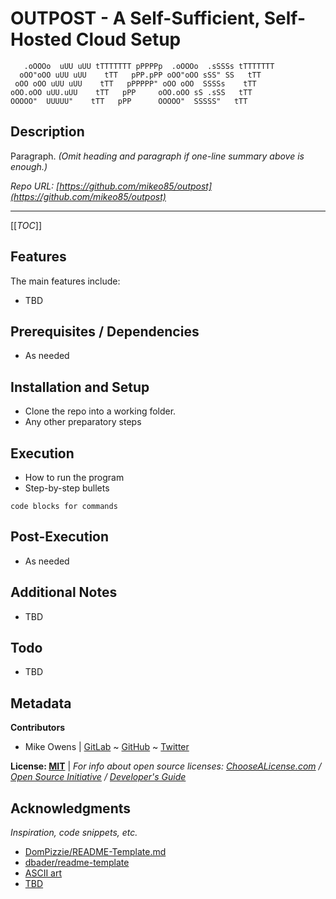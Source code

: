 # OUTPOST - A Self-Sufficient, Self-Hosted Cloud Setup
```
   .oOOOo  uUU uUU tTTTTTTT pPPPPp  .oOOOo  .sSSSs tTTTTTTT 
  oOO"oOO uUU uUU    tTT   pPP.pPP oOO"oOO sSS" SS   tTT    
 oOO oOO uUU uUU    tTT   pPPPPP" oOO oOO  SSSSs    tTT     
oOO.oOO uUU.uUU    tTT   pPP     oOO.oOO sS .sSS   tTT      
OOOOO"  UUUUU"    tTT   pPP      OOOOO"  SSSSS"   tTT       
```

## Description

Paragraph. *(Omit heading and paragraph if one-line summary above is enough.)*

*Repo URL: [https://github.com/mikeo85/outpost](https://github.com/mikeo85/outpost)*

* * * * *

[[_TOC_]]

## Features

The main features include:

* TBD

## Prerequisites / Dependencies

* As needed

## Installation and Setup

* Clone the repo into a working folder.
* Any other preparatory steps

## Execution

* How to run the program
* Step-by-step bullets
```
code blocks for commands
```

## Post-Execution

* As needed

## Additional Notes

* TBD

## Todo

* TBD

## Metadata

**Contributors**

* Mike Owens | [GitLab](https://gitlab.com/mikeo85) ~ [GitHub](https://github.com/mikeo85) ~ [Twitter](https://twitter.com/quietmike8192)

**License: [MIT](LICENSE)** | *For info about open source licenses: [ChooseALicense.com](https://choosealicense.com) / [Open Source Initiative](https://opensource.org/licenses) / [Developer's Guide](https://www.toptal.com/open-source/developers-guide-to-open-source-licenses)*

<!-- **Version History:** See [commits](../../commits) or [release history](../../releases). -->

## Acknowledgments

*Inspiration, code snippets, etc.*

* [DomPizzie/README-Template.md](https://gist.github.com/DomPizzie/7a5ff55ffa9081f2de27c315f5018afc)
* [dbader/readme-template](https://github.com/dbader/readme-template)
* [ASCII art](http://www.patorjk.com/software/taag)
* [TBD](URL)
